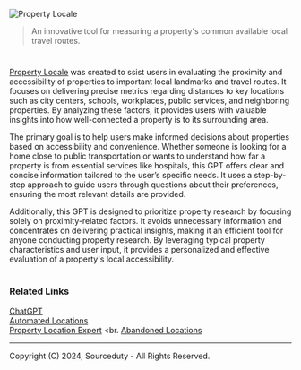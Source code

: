 ![Property Locale](https://github.com/user-attachments/assets/ec17450f-ef62-43e4-94a2-7cb5a642c174)

>  An innovative tool for measuring a property's common available local travel routes.

#

[Property Locale](https://chatgpt.com/g/g-Vag7qPkFg-property-locale) was created to ssist users in evaluating the proximity and accessibility of properties to important local landmarks and travel routes. It focuses on delivering precise metrics regarding distances to key locations such as city centers, schools, workplaces, public services, and neighboring properties. By analyzing these factors, it provides users with valuable insights into how well-connected a property is to its surrounding area.

The primary goal is to help users make informed decisions about properties based on accessibility and convenience. Whether someone is looking for a home close to public transportation or wants to understand how far a property is from essential services like hospitals, this GPT offers clear and concise information tailored to the user’s specific needs. It uses a step-by-step approach to guide users through questions about their preferences, ensuring the most relevant details are provided.

Additionally, this GPT is designed to prioritize property research by focusing solely on proximity-related factors. It avoids unnecessary information and concentrates on delivering practical insights, making it an efficient tool for anyone conducting property research. By leveraging typical property characteristics and user input, it provides a personalized and effective evaluation of a property's local accessibility.

#
### Related Links

[ChatGPT](https://github.com/sourceduty/ChatGPT)
<br>
[Automated Locations](https://github.com/sourceduty/Automated_Locations)
<br>
[Property Location Expert](https://github.com/sourceduty/Property_Location_Expert)
<br.
[Abandoned Locations](https://github.com/sourceduty/Abandoned_Locations)

***
 Copyright (C) 2024, Sourceduty - All Rights Reserved.
